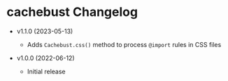 # cachebust Changelog

  - v1.1.0 (2023-05-13)
    - Adds `Cachebust.css()` method to process `@import` rules in CSS files

  - v1.0.0 (2022-06-12)
    - Initial release
